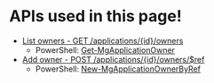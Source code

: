 # APIs used in this page!

* [List owners - GET /applications/{id}/owners](/graph/api/application-list-owners?view=graph-rest-1.0&tabs=http)
  * PowerShell: [Get-MgApplicationOwner](/powershell/module/microsoft.graph.applications/get-mgapplicationowner?view=graph-powershell-1.0)
* [Add owner - POST /applications/{id}/owners/$ref](/graph/api/application-post-owners?view=graph-rest-1.0&tabs=http)
  * PowerShell: [New-MgApplicationOwnerByRef](/powershell/module/microsoft.graph.applications/new-mgapplicationownerbyref?view=graph-powershell-1.0)
